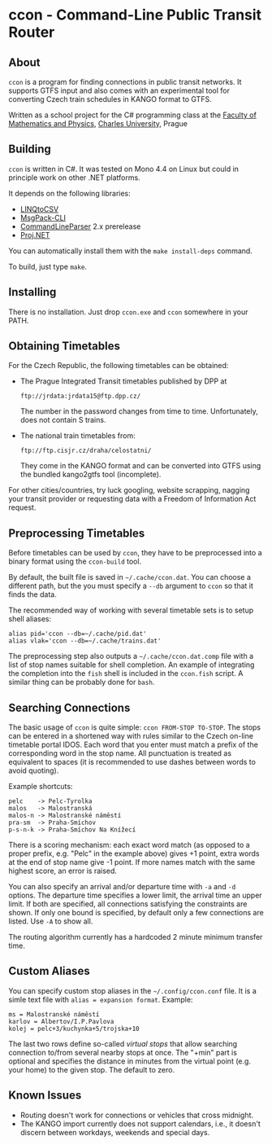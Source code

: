ccon - Command-Line Public Transit Router
=========================================

About
-----

`ccon` is a program for finding connections in public transit networks.
It supports GTFS input and also comes with an experimental tool for
converting Czech train schedules in KANGO format to GTFS.

Written as a school project for the C# programming class at the [Faculty
of Mathematics and Physics][MFF], [Charles University][cuni], Prague

[MFF]: https://www.mff.cuni.cz/
[cuni]: https://www.cuni.cz/

Building
--------

`ccon` is written in C#. It was tested on Mono 4.4 on Linux but could in
principle work on other .NET platforms.

It depends on the following libraries:
  * [LINQtoCSV](http://www.codeproject.com/Articles/25133/LINQ-to-CSV-library)
  * [MsgPack-CLI](https://github.com/msgpack/msgpack-cli)
  * [CommandLineParser](https://github.com/gsscoder/commandline) 2.x prerelease
  * [Proj.NET](http://projnet.codeplex.com/)

You can automatically install them with the `make install-deps` command.

To build, just type `make`.

Installing
----------

There is no installation. Just drop `ccon.exe` and `ccon` somewhere in your
PATH.

Obtaining Timetables
--------------------

For the Czech Republic, the following timetables can be obtained:

  * The Prague Integrated Transit timetables published by DPP at

        ftp://jrdata:jrdata15@ftp.dpp.cz/

    The number in the password changes from time to time. Unfortunately,
    does not contain S trains.

  * The national train timetables from:

        ftp://ftp.cisjr.cz/draha/celostatni/

    They come in the KANGO format and can be converted into GTFS using
    the bundled kango2gtfs tool (incomplete).

For other cities/countries, try luck googling, website scrapping, nagging
your transit provider or requesting data with a Freedom of Information Act
request.

Preprocessing Timetables
------------------------

Before timetables can be used by `ccon`, they have to be preprocessed into
a binary format using the `ccon-build` tool.

By default, the built file is saved in `~/.cache/ccon.dat`. You can choose
a different path, but the you must specify a `--db` argument to `ccon` so
that it finds the data.

The recommended way of working with several timetable sets is to setup shell
aliases:

    alias pid='ccon --db=~/.cache/pid.dat'
    alias vlak='ccon --db=~/.cache/trains.dat'

The preprocessing step also outputs a `~/.cache/ccon.dat.comp` file with
a list of stop names suitable for shell completion. An example of integrating
the completion into the `fish` shell is included in the `ccon.fish` script.
A similar thing can be probably done for `bash`.

Searching Connections
---------------------

The basic usage of `ccon` is quite simple: `ccon FROM-STOP TO-STOP`.
The stops can be entered in a shortened way with rules similar to the Czech
on-line timetable portal IDOS. Each word that you enter must match a prefix
of the corresponding word in the stop name. All punctuation is treated as
equivalent to spaces (it is recommended to use dashes between words to
avoid quoting).

Example shortcuts:

    pelc    -> Pelc-Tyrolka
    malos   -> Malostranská
    malos-n -> Malostranské náměstí
    pra-sm  -> Praha-Smíchov
    p-s-n-k -> Praha-Smíchov Na Knížecí

There is a scoring mechanism: each exact word match (as opposed to a proper
prefix, e.g. "Pelc" in the example above) gives +1 point, extra words at the
end of stop name give -1 point. If more names match with the same highest
score, an error is raised.

You can also specify an arrival and/or departure time with `-a` and `-d`
options. The departure time specifies a lower limit, the arrival time
an upper limit. If both are specified, all connections satisfying the
constraints are shown. If only one bound is specified, by default only a few
connections are listed. Use `-A` to show all.

The routing algorithm currently has a hardcoded 2 minute minimum transfer
time.

Custom Aliases
--------------

You can specify custom stop aliases in the `~/.config/ccon.conf` file.
It is a simle text file with `alias = expansion format`. Example:

    ms = Malostranské náměstí
    karlov = Albertov/I.P.Pavlova
    kolej = pelc+3/kuchynka+5/trojska+10

The last two rows define so-called *virtual stops* that allow searching
connection to/from several nearby stops at once. The "+min" part is optional
and specifies the distance in minutes from the virtual point (e.g. your
home) to the given stop. The default to zero.

Known Issues
------------

  * Routing doesn't work for connections or vehicles that cross midnight.
  * The KANGO import currently does not support calendars, i.e., it doesn't
    discern between workdays, weekends and special days.
